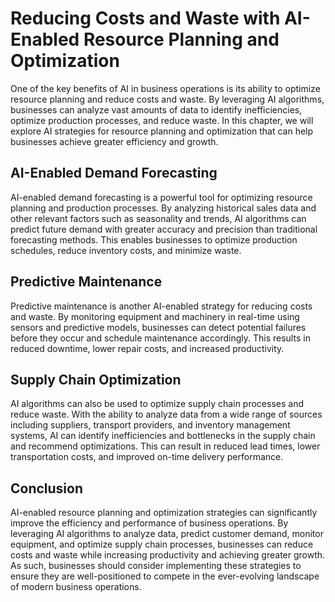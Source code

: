 Reducing Costs and Waste with AI-Enabled Resource Planning and Optimization
=========================================================================================================================

One of the key benefits of AI in business operations is its ability to optimize resource planning and reduce costs and waste. By leveraging AI algorithms, businesses can analyze vast amounts of data to identify inefficiencies, optimize production processes, and reduce waste. In this chapter, we will explore AI strategies for resource planning and optimization that can help businesses achieve greater efficiency and growth.

AI-Enabled Demand Forecasting
-----------------------------

AI-enabled demand forecasting is a powerful tool for optimizing resource planning and production processes. By analyzing historical sales data and other relevant factors such as seasonality and trends, AI algorithms can predict future demand with greater accuracy and precision than traditional forecasting methods. This enables businesses to optimize production schedules, reduce inventory costs, and minimize waste.

Predictive Maintenance
----------------------

Predictive maintenance is another AI-enabled strategy for reducing costs and waste. By monitoring equipment and machinery in real-time using sensors and predictive models, businesses can detect potential failures before they occur and schedule maintenance accordingly. This results in reduced downtime, lower repair costs, and increased productivity.

Supply Chain Optimization
-------------------------

AI algorithms can also be used to optimize supply chain processes and reduce waste. With the ability to analyze data from a wide range of sources including suppliers, transport providers, and inventory management systems, AI can identify inefficiencies and bottlenecks in the supply chain and recommend optimizations. This can result in reduced lead times, lower transportation costs, and improved on-time delivery performance.

Conclusion
----------

AI-enabled resource planning and optimization strategies can significantly improve the efficiency and performance of business operations. By leveraging AI algorithms to analyze data, predict customer demand, monitor equipment, and optimize supply chain processes, businesses can reduce costs and waste while increasing productivity and achieving greater growth. As such, businesses should consider implementing these strategies to ensure they are well-positioned to compete in the ever-evolving landscape of modern business operations.
